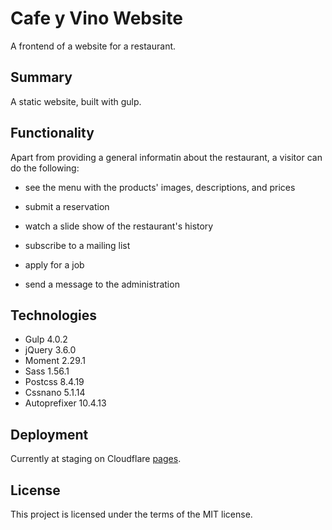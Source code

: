 # Cafe y Vino Website

A frontend of a website for a restaurant.

## Summary

A static website, built with gulp.

## Functionality

Apart from providing a general informatin  about the restaurant, a visitor can do the following:

- see the menu with the products' images, descriptions, and prices

- submit a reservation

- watch a slide show of the restaurant's history

- subscribe to a mailing list

- apply for a job

- send a message to the administration

## Technologies

- Gulp 4.0.2
- jQuery 3.6.0
- Moment 2.29.1
- Sass 1.56.1
- Postcss 8.4.19
- Cssnano 5.1.14
- Autoprefixer 10.4.13

## Deployment

Currently at staging on Cloudflare [pages](https://cafeyvinowinebar.pages.dev/).

## License

This project is licensed under the terms of the MIT license.
